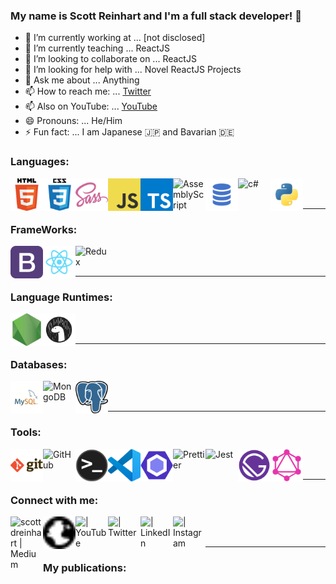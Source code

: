### My name is Scott Reinhart and I'm a full stack developer! 👋
- 🔭 I’m currently working at ... [not disclosed]
- 🌱 I’m currently teaching ... ReactJS
- 👯 I’m looking to collaborate on ... ReactJS
- 🤔 I’m looking for help with ... Novel ReactJS Projects
- 💬 Ask me about ... Anything
- 📫 How to reach me: ... [Twitter](https://twitter.com/scottdreinhart)
- 📫 Also on YouTube: ... [YouTube](http://)
- 😄 Pronouns: ... He/Him
- ⚡ Fun fact: ... I am Japanese 🇯🇵 and Bavarian 🇩🇪

### Languages:
<img align="left" alt="HTML5" width="52px" src="https://raw.githubusercontent.com/github/explore/80688e429a7d4ef2fca1e82350fe8e3517d3494d/topics/html/html.png" />
<img align="left" alt="CSS3" width="52px" src="https://raw.githubusercontent.com/github/explore/80688e429a7d4ef2fca1e82350fe8e3517d3494d/topics/css/css.png" />
<img align="left" alt="Sass" width="52px" src="https://raw.githubusercontent.com/github/explore/80688e429a7d4ef2fca1e82350fe8e3517d3494d/topics/sass/sass.png" />
<img align="left" alt="JavaScript" width="52px" src="https://raw.githubusercontent.com/github/explore/80688e429a7d4ef2fca1e82350fe8e3517d3494d/topics/javascript/javascript.png" />
<img align="left" alt="TypeScript" width="52px" src="https://raw.githubusercontent.com/github/explore/80688e429a7d4ef2fca1e82350fe8e3517d3494d/topics/typescript/typescript.png" />
<img align="left" alt="AssemblyScript" width="52px" src="https://avatars1.githubusercontent.com/u/28916798?s=200&v=4" />
<img align="left" alt="SQL" width="52px" src="https://raw.githubusercontent.com/github/explore/80688e429a7d4ef2fca1e82350fe8e3517d3494d/topics/sql/sql.png" />
<img align="left" alt="c#" width="52px" src="https://user-images.githubusercontent.com/19507241/64484929-d4b1cd80-d236-11e9-8bbe-1872b473bd64.png" />
<img align="left" alt="python" width="52px" src="https://raw.githubusercontent.com/github/explore/80688e429a7d4ef2fca1e82350fe8e3517d3494d/topics/python/python.png" />
<br />
<br />

---

### FrameWorks:
<img align="left" alt="BootStrap" width="52px" src="https://raw.githubusercontent.com/github/explore/80688e429a7d4ef2fca1e82350fe8e3517d3494d/topics/bootstrap/bootstrap.png" />
<img align="left" alt="React" width="52px" src="https://raw.githubusercontent.com/github/explore/80688e429a7d4ef2fca1e82350fe8e3517d3494d/topics/react/react.png" />
<img align="left" alt="Redux" width="52px" src="https://raw.githubusercontent.com/reduxjs/redux/master/logo/logo.png" />
<br />
<br />

---

### Language Runtimes:
<img align="left" alt="Node.js" width="52px" src="https://raw.githubusercontent.com/github/explore/80688e429a7d4ef2fca1e82350fe8e3517d3494d/topics/nodejs/nodejs.png" />
<img align="left" alt="Deno" width="52px" src="https://raw.githubusercontent.com/github/explore/361e2821e2dea67711cde99c9c40ed357061cf27/topics/deno/deno.png" />
<br />
<br />

---

### Databases:
<img align="left" alt="MySQL" width="52px" src="https://raw.githubusercontent.com/github/explore/80688e429a7d4ef2fca1e82350fe8e3517d3494d/topics/mysql/mysql.png" />
<img align="left" alt="MongoDB" width="52px" src="https://avatars.githubusercontent.com/u/45798453?s=200&v=4" />
<img align="left" alt="PostgreSQL" width="52px" src="https://raw.githubusercontent.com/github/explore/80688e429a7d4ef2fca1e82350fe8e3517d3494d/topics/postgresql/postgresql.png" />
<br />
<br />

---

### Tools:
<img align="left" alt="Git" width="52px" src="https://raw.githubusercontent.com/github/explore/80688e429a7d4ef2fca1e82350fe8e3517d3494d/topics/git/git.png" />
<img align="left" alt="GitHub" width="52px" src="https://github.githubassets.com/images/modules/logos_page/Octocat.png" />
<img align="left" alt="terminal" width="52px" src="https://raw.githubusercontent.com/github/explore/80688e429a7d4ef2fca1e82350fe8e3517d3494d/topics/terminal/terminal.png" />
<img align="left" alt="Visual Studio Code" width="52px" src="https://raw.githubusercontent.com/github/explore/80688e429a7d4ef2fca1e82350fe8e3517d3494d/topics/visual-studio-code/visual-studio-code.png" />
<img align="left" alt="ESLint" width="52px" src="https://raw.githubusercontent.com/github/explore/80688e429a7d4ef2fca1e82350fe8e3517d3494d/topics/eslint/eslint.png" />
<img align="left" alt="Prettier" width="52px" src="https://avatars.githubusercontent.com/u/25822731?s=200&v=4" />
<img align="left" alt="Jest" width="52px" src="https://user-images.githubusercontent.com/10525473/50372432-95dcd880-0611-11e9-9432-58de9be26b3b.png" />
<img align="left" alt="Gatsby" width="52px" src="https://raw.githubusercontent.com/github/explore/e94815998e4e0713912fed477a1f346ec04c3da2/topics/gatsby/gatsby.png" />
<img align="left" alt="GraphQL" width="52px" src="https://raw.githubusercontent.com/github/explore/80688e429a7d4ef2fca1e82350fe8e3517d3494d/topics/graphql/graphql.png" />
<br />
<br />

---

### Connect with me:
<img align="left" alt="scottdreinhart | Medium" width="52px" src="https://cdn.jsdelivr.net/npm/simple-icons@3.4.1/icons/medium.svg" />
<img align="left" alt="" width="52px" src="https://raw.githubusercontent.com/iconic/open-iconic/master/svg/globe.svg" />
<img align="left" alt=" | YouTube" width="52px" src="https://cdn.jsdelivr.net/npm/simple-icons@v3/icons/youtube.svg" />
<img align="left" alt=" | Twitter" width="52px" src="https://cdn.jsdelivr.net/npm/simple-icons@v3/icons/twitter.svg" />
<img align="left" alt=" | LinkedIn" width="52px" src="https://cdn.jsdelivr.net/npm/simple-icons@v3/icons/linkedin.svg" />
<img align="left" alt=" | Instagram" width="52px" src="https://cdn.jsdelivr.net/npm/simple-icons@v3/icons/instagram.svg" />
<br />
<br />

---

### My publications:
[udemy]: http://www.tempdomain.com
[webdevplaylist]: https://www.tempdomain.com
[jsplaylist]: https://www.youtube.com/playlist?list=##################################
[cssplaylist]: https://www.youtube.com/playlist?list=################################
[reactplaylist]: https://www.youtube.com/playlist?list=##################################
<br />
<br />
